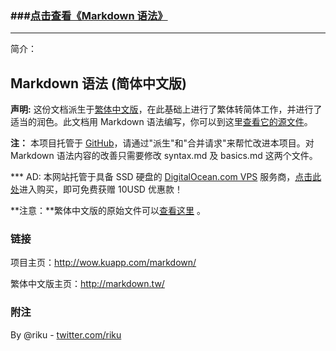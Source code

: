 ### \###[点击查看《Markdown 语法》](http://wow.kuapp.com/markdown/)

---
简介：

## Markdown 语法 (简体中文版) 

**声明:** 这份文档派生于[繁体中文版](http://markdown.tw/)，在此基础上进行了繁体转简体工作，并进行了适当的润色。此文档用 Markdown 语法编写，你可以到这里[查看它的源文件][src]。

**注：** 本项目托管于 [GitHub][]，请通过"派生"和"合并请求"来帮忙改进本项目。对 Markdown 语法内容的改善只需要修改 syntax.md 及 basics.md 这两个文件。

*** AD: 本网站托管于具备 SSD 硬盘的 [DigitalOcean.com VPS][] 服务商，[点击此处][DigitalOcean.com VPS]进入购买，即可免费获赠 10USD 优惠款！

**注意：**繁体中文版的原始文件可以[查看这里][src] 。

  [src1]: http://gitcafe.com/riku/Markdown-Syntax-CN/blob/master/syntax.md
  [src]: https://github.com/othree/markdown-syntax-zhtw/blob/master/syntax.md
  [GitHub]: https://github.com/riku/Markdown-Syntax-CN/
  [DigitalOcean.com VPS]:https://www.digitalocean.com/?refcode=824a4f4aea1a

### 链接

项目主页：<http://wow.kuapp.com/markdown/>

繁体中文版主页：<http://markdown.tw/>

### 附注

By @riku - [twitter.com/riku](http://twitter.com/riku)
